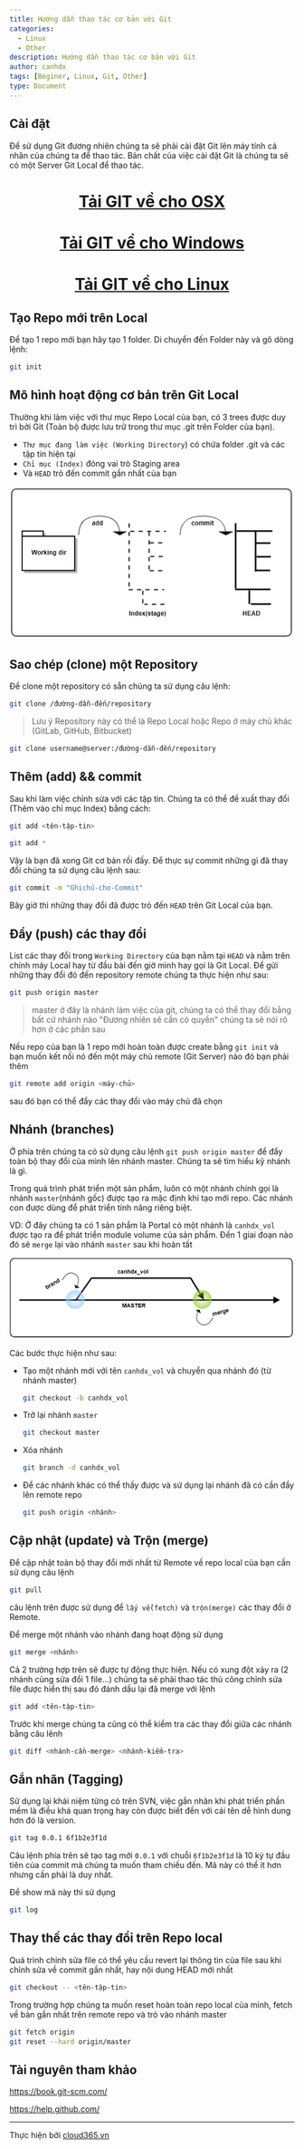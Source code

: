 ```yaml
---
title: Hướng dẫn thao tác cơ bản với Git
categories:
  - Linux
  - Other
description: Hướng dẫn thao tác cơ bản với Git
author: canhdx
tags: [Beginer, Linux, Git, Other]
type: Document
---
```


## Cài đặt 

Để sử dụng Git đương nhiên chúng ta sẽ phải cài đặt Git lên máy tính cá nhân của chúng ta để thao tác. Bản chất của việc cài đặt Git là chúng ta sẽ có một Server Git Local để thao tác. 

<h1><center><a href="https://book.git-scm.com/download/mac" target="_blank">Tải GIT về cho OSX</a></center></h1>

<h1><center><a href="https://book.git-scm.com/download/win" target="_blank">Tải GIT về cho Windows</a></center></h1>

<h1><center><a href="https://book.git-scm.com/download/linux" target="_blank">Tải GIT về cho Linux </a></center></h1>


## Tạo Repo mới trên Local 

Để tạo 1 repo mới bạn hãy tạo 1 folder. Di chuyển đến Folder này và gõ dòng lệnh:

```sh 
git init 
```

## Mô hình hoạt động cơ bản trên Git Local

Thường khi làm việc với thư mục Repo Local của bạn, có 3 trees được duy trì bởi Git (Toàn bộ được lưu trữ trong thư mục .git trên Folder của bạn).

- `Thư mục đang làm việc (Working Directory`) có chứa folder .git và các tập tin hiện tại 
- `Chỉ mục (Index)` đóng vai trò Staging area 
- Và `HEAD` trỏ đến commit gần nhất của bạn 

![](/images/img-git/trees.png)

## Sao chép (clone) một Repository 

Để clone một repository có sẵn chúng ta sử dụng câu lệnh:

```sh 
git clone /đường-dẫn-đến/repository 
```

> Lưu ý Repository này có thể là Repo Local hoặc Repo ở máy chủ khác (GitLab, GitHub, Bitbucket)

```sh 
git clone username@server:/đường-dẫn-đến/repository
```

## Thêm (add) && commit 

Sau khi làm việc chỉnh sửa với các tập tin. Chúng ta có thể đề xuất thay đổi (Thêm vào chỉ mục Index) bằng cách:

```sh 
git add <tên-tập-tin>
```

```sh 
git add *
```

Vậy là bạn đã xong Git cơ bản rồi đấy. Để thực sự commit những gì đã thay đổi chúng ta sử dụng câu lệnh sau: 

```sh 
git commit -m "Ghichú-cho-Commit"
```

Bây giờ thì những thay đổi đã được trỏ đến `HEAD` trên Git Local của bạn.

## Đẩy (push) các thay đổi 

List các thay đổi trong `Working Directory` của bạn nằm tại `HEAD` và nằm trên chính máy Local hay từ đầu bài đến giờ mình hay gọi là Git Local. Để gửi những thay đổi đó đến repository remote chúng ta thực hiện như sau:

```sh 
git push origin master
```

> master ở đây là nhánh làm việc của git, chúng ta có thể thay đổi bằng bất cứ nhánh nào "Đương nhiên sẽ cần có quyền" chúng ta sẽ nói rõ hơn ở các phần sau

Nếu repo của bạn là 1 repo mới hoàn toàn được create bằng `git init` và bạn muốn kết nối nó đến một máy chủ remote (Git Server) nào đó bạn phải thêm 

```sh 
git remote add origin <máy-chủ>
```

sau đó bạn có thể đẩy các thay đổi vào máy chủ đã chọn

## Nhánh (branches)

Ở phía trên chúng ta có sử dụng câu lệnh `git push origin master` để đẩy toàn bộ thay đổi của mình lên nhánh master. Chúng ta sẽ tìm hiểu kỹ nhánh là gì. 

Trong quá trình phát triển một sản phẩm, luôn có một nhánh chính gọi là nhánh `master`(nhánh gốc) được tạo ra mặc định khi tạo mới repo. Các nhánh con được dùng để phát triển tính năng riêng biệt. 

VD: Ở đây chúng ta có 1 sản phẩm là Portal có một nhánh là `canhdx_vol` được tạo ra để phát triển module volume của sản phẩm. Đến 1 giai đoạn nào đó sẽ `merge` lại vào nhánh `master` sau khi hoàn tất

![](/images/img-git/brand.png)

Các bước thực hiện như sau: 

- Tạo một nhánh mới với tên `canhdx_vol` và chuyển qua nhánh đó (từ nhánh master)
  ```sh 
  git checkout -b canhdx_vol
  ```

- Trở lại nhánh `master`
  ```sh 
  git checkout master
  ```

- Xóa nhánh 
  ```sh 
  git branch -d canhdx_vol
  ```

- Để các nhánh khác có thể thấy được và sử dụng lại nhánh đã có cần đẩy lên remote repo
  ```sh 
  git push origin <nhánh>
  ```

## Cập nhật (update) và Trộn (merge)

Để cập nhật toàn bộ thay đổi mới nhất từ Remote về repo local của bạn cần sử dụng câu lệnh 

```sh 
git pull
```

câu lệnh trên được sử dụng để `lấy vể(fetch)` và `trộn(merge)` các thay đổi ở Remote. 

Để merge một nhánh vào nhánh đang hoạt động sử dụng 

```sh 
git merge <nhánh>
```

Cả 2 trường hợp trên sẽ được tự động thực hiện. Nếu có xung đột xảy ra (2 nhánh cùng sửa đổi 1 file...) chúng ta sẽ phải thao tác thủ công chỉnh sửa file được hiển thị sau đó đánh dấu lại đã merge với lệnh 

```sh 
git add <tên-tập-tin>
```

Trước khi merge chúng ta cũng có thể kiểm tra các thay đổi giữa các nhánh bằng câu lênh 

```sh 
git diff <nhánh-cần-merge> <nhánh-kiểm-tra> 
```

## Gắn nhãn (Tagging)

Sử dụng lại khái niệm từng có trên SVN, việc gắn nhãn khi phát triển phần mềm là điều khá quan trọng hay còn được biết đến với cái tên dễ hình dung hơn đó là version. 

```sh 
git tag 0.0.1 6f1b2e3f1d
```

Câu lệnh phía trên sẽ tạo tag mới `0.0.1` với chuỗi `6f1b2e3f1d` là 10 ký tự đầu tiên của commit mà chúng ta muốn tham chiếu đến. Mã này có thể ít hơn nhưng cần phải là duy nhất. 

Để show mã này thì sử dụng 

```sh 
git log
```

## Thay thế các thay đổi trên Repo local

Quá trình chỉnh sửa file có thể yêu cầu revert lại thông tin của file sau khi chỉnh sửa về commit gần nhất, hay nội dung HEAD mới nhất

```sh 
git checkout -- <tên-tập-tin>
```

Trong trường hợp chúng ta muốn reset hoàn toàn repo local của mình, fetch về bản gần nhất trên remote repo và trỏ vào nhánh master 

```sh 
git fetch origin
git reset --hard origin/master
```


## Tài nguyên tham khảo 

https://book.git-scm.com/

https://help.github.com/

---
Thực hiện bởi <a href="https://cloud365.vn/" target="_blank">cloud365.vn</a>